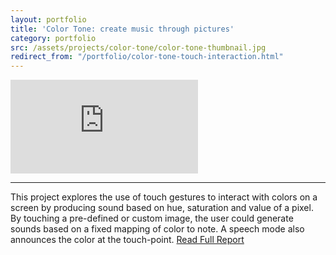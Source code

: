 ```yaml
---
layout: portfolio
title: 'Color Tone: create music through pictures'
category: portfolio
src: /assets/projects/color-tone/color-tone-thumbnail.jpg
redirect_from: "/portfolio/color-tone-touch-interaction.html"
---
```


<!-- 4:3 aspect ratio -->
<div class="embed-responsive embed-responsive-16by9">
  <iframe class="embed-responsive-item"
      src="https://player.vimeo.com/video/197314369?badge=0&byline=0&portrait=0&title=0"
      frameborder="0" webkitallowfullscreen mozallowfullscreen allowfullscreen></iframe>
</div>

---

This project explores the use of touch gestures to interact with colors on a screen by producing sound based on hue, saturation and value of a pixel. By touching a pre-defined or custom image, the user could generate sounds based on a fixed mapping of color to note. A speech mode also announces the color at the touch-point. <a href="/assets/others/toughspirit-blog-files/portfolio/umsi/SI515/color-tone.pdf" target="_blank">Read Full Report</a>
